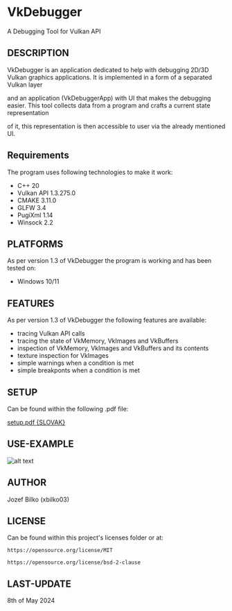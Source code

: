 # VkDebugger
A Debugging Tool for Vulkan API

## DESCRIPTION
VkDebugger is an application dedicated to help with debugging 2D/3D Vulkan graphics applications. It is implemented in a form of a separated Vulkan layer

and an application (VkDebuggerApp) with UI that makes the debugging easier. This tool collects data from a program and crafts a current state representation

of it, this representation is then accessible to user via the already mentioned UI.

## Requirements
The program uses following technologies to make it work:
* C++ 20 
* Vulkan API 1.3.275.0
* CMAKE 3.11.0
* GLFW 3.4
* PugiXml 1.14
* Winsock 2.2

## PLATFORMS
As per version 1.3 of VkDebugger the program is working and has been tested on:
* Windows 10/11

## FEATURES
As per version 1.3 of VkDebugger the following features are available:
* tracing Vulkan API calls
* tracing the state of VkMemory, VkImages and VkBuffers
* inspection of VkMemory, VkImages and VkBuffers and its contents
* texture inspection for VkImages
* simple warnings when a condition is met
* simple breakponts when a condition is met

## SETUP
Can be found within the following .pdf file:

[setup.pdf {SLOVAK}](https://github.com/xbilko03/ADT_VAPI/blob/master/setup.pdf)
    
## USE-EXAMPLE
![alt text](https://github.com/xbilko03/ADT_VAPI/blob/master/view.jpg?raw=true)

## AUTHOR
Jozef Bilko (xbilko03)

## LICENSE
Can be found within this project's licenses folder or at:

    https://opensource.org/license/MIT

    https://opensource.org/license/bsd-2-clause

## LAST-UPDATE
8th of May 2024
